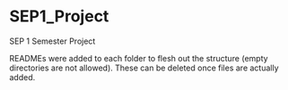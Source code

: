 # SEP1_Project
SEP 1 Semester Project

READMEs were added to each folder to flesh out the structure (empty directories are not allowed). These can be deleted once files are actually added.
